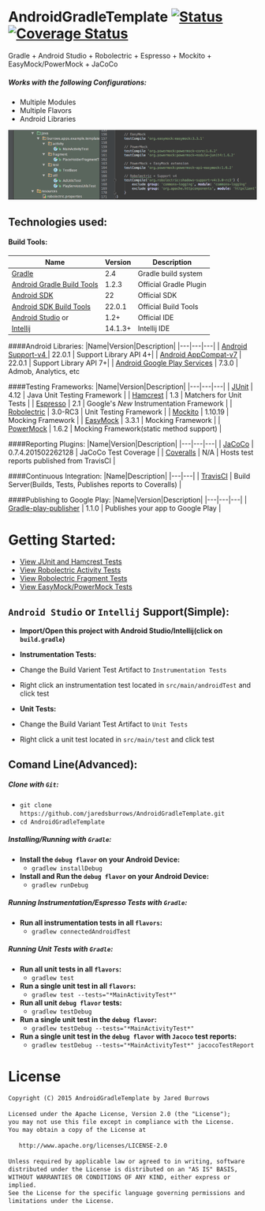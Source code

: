 AndroidGradleTemplate [![Status](https://travis-ci.org/jaredsburrows/AndroidGradleTemplate.svg?branch=master)](https://travis-ci.org/jaredsburrows/AndroidGradleTemplate) [![Coverage Status](https://coveralls.io/repos/jaredsburrows/AndroidGradleTemplate/badge.svg?branch=master)](https://coveralls.io/r/jaredsburrows/AndroidGradleTemplate?branch=master)
=========
Gradle + Android Studio + Robolectric + Espresso + Mockito + EasyMock/PowerMock + JaCoCo

##### Works with the following Configurations:
 - Multiple Modules
 - Multiple Flavors
 - Android Libraries

<img src="images/test_and_dependencies.png" />

## Technologies used:
#### Build Tools:
|Name|Version|Description|
|---|---|---|
| [Gradle](http://gradle.org/docs/current/release-notes) | 2.4 | Gradle build system |
| [Android Gradle Build Tools](http://tools.android.com/tech-docs/new-build-system) | 1.2.3 | Official Gradle Plugin |
| [Android SDK](http://developer.android.com/tools/revisions/platforms.html#5.1) | 22 | Official SDK |
| [Android SDK Build Tools](http://developer.android.com/tools/revisions/build-tools.html) | 22.0.1 | Official Build Tools |
| [Android Studio](http://tools.android.com/recent) or | 1.2+ | Official IDE |
| [Intellij](https://www.jetbrains.com/idea/download/) | 14.1.3+ | Intellij IDE |

####Android Libraries:
|Name|Version|Description|
|---|---|---|
| [Android Support-v4 ](http://developer.android.com/tools/support-library/features.html#v4) | 22.0.1 | Support Library API 4+|
| [Android AppCompat-v7](http://developer.android.com/tools/support-library/features.html#v7-appcompat) | 22.0.1 | Support Library API 7+|
| [Android Google Play Services](https://developer.android.com/google/play-services/index.html) | 7.3.0 | Admob, Analytics, etc

####Testing Frameworks:
|Name|Version|Description|
|---|---|---|
| [JUnit](https://github.com/junit-team/junit) | 4.12 | Java Unit Testing Framework |
| [Hamcrest](https://github.com/hamcrest/JavaHamcrest) | 1.3 | Matchers for Unit Tests |
| [Espresso](https://code.google.com/p/android-test-kit/wiki/Espresso) | 2.1 | Google's *New* Instrumentation Framework |
| [Robolectric](https://github.com/robolectric/robolectric) | 3.0-RC3 | Unit Testing Framework |
| [Mockito](https://github.com/mockito/mockito) | 1.10.19 | Mocking Framework |
| [EasyMock](https://github.com/easymock/easymock) | 3.3.1 | Mocking Framework |
| [PowerMock](https://github.com/jayway/powermock) | 1.6.2 | Mocking Framework(static method support) |

####Reporting Plugins:
|Name|Version|Description|
|---|---|---|
| [JaCoCo](http://www.eclemma.org/jacoco/) | 0.7.4.201502262128 | JaCoCo Test Coverage |
| [Coveralls](https://coveralls.io/) | N/A | Hosts test reports published from TravisCI |

####Continuous Integration:
|Name|Description|
|---|---|
| [TravisCI](http://docs.travis-ci.com/user/languages/android/) | Build Server(Builds, Tests, Publishes reports to Coveralls) |

####Publishing to Google Play:
|Name|Version|Description|
|---|---|---|
| [Gradle-play-publisher](https://github.com/Triple-T/gradle-play-publisher) | 1.1.0 | Publishes your app to Google Play |

# Getting Started:
 - [View JUnit and Hamcrest Tests](Example-AllLibraries/src/test/java/burrows/apps/example/template/util/AdUtilsTest.java)
 - [View Robolectric Activity Tests](Example-AllLibraries/src/test/java/burrows/apps/example/template/activity/MainActivityTest.java)
 - [View Robolectric Fragment Tests](Example-AllLibraries/src/test/java/burrows/apps/example/template/fragment/PlaceHolderFragmentTest.java)
 - [View EasyMock/PowerMock Tests](Example-AllLibraries/src/test/java/burrows/apps/example/template/util/PlayServicesUtilsTest.java)

## `Android Studio` or `Intellij` Support(Simple):
 - **Import/Open this project with Android Studio/Intellij(click on `build.gradle`)**

 - **Instrumentation Tests:**
  - Change the Build Varient Test Artifact to `Instrumentation Tests` 
  - Right click an instrumentation test located in `src/main/androidTest` and click test

 - **Unit Tests:**
  - Change the Build Variant Test Artifact to `Unit Tests`
  - Right click a unit test located in `src/main/test` and click test

## Comand Line(Advanced):
##### Clone with `Git`:
 - `git clone https://github.com/jaredsburrows/AndroidGradleTemplate.git`
 - `cd AndroidGradleTemplate`

##### Installing/Running with `Gradle`:
 - **Install the `debug flavor` on your Android Device:**
   - `gradlew installDebug`
 - **Install and Run the `debug flavor` on your Android Device:**
   - `gradlew runDebug` 

##### Running Instrumentation/Espresso Tests with `Gradle`:
 - **Run all instrumentation tests in all `flavors`:**
   - `gradlew connectedAndroidTest`
 
##### Running Unit Tests with `Gradle`:
 - **Run all unit tests in all `flavors`:**
   - `gradlew test`
 - **Run a single unit test in all `flavors`:**
   - `gradlew test --tests="*MainActivityTest*"`
 - **Run all unit `debug flavor` tests:**
   - `gradlew testDebug`
 - **Run a single unit test in the `debug flavor`:**
   - `gradlew testDebug --tests="*MainActivityTest*"`
 - **Run a single unit test in the `debug flavor` with `Jacoco` test reports:**
   - `gradlew testDebug --tests="*MainActivityTest*" jacocoTestReport`

License
=========

    Copyright (C) 2015 AndroidGradleTemplate by Jared Burrows
   
    Licensed under the Apache License, Version 2.0 (the "License");
    you may not use this file except in compliance with the License.
    You may obtain a copy of the License at

       http://www.apache.org/licenses/LICENSE-2.0

    Unless required by applicable law or agreed to in writing, software
    distributed under the License is distributed on an "AS IS" BASIS,
    WITHOUT WARRANTIES OR CONDITIONS OF ANY KIND, either express or implied.
    See the License for the specific language governing permissions and
    limitations under the License.
